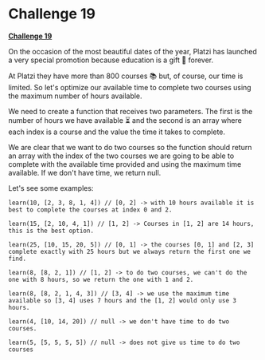 
  

# Challenge 19

  

  

**[Challenge 19](https://adventjs.dev/challenges/19)**

  

  
  
  
  
  
  


On the occasion of the most beautiful dates of the year, Platzi has launched a very special promotion because education is a gift 🎁 forever.

At Platzi they have more than 800 courses 📚 but, of course, our time is limited. So let's optimize our available time to complete two courses using the maximum number of hours available.

We need to create a function that receives two parameters. The first is the number of hours we have available ⏳ and the second is an array where each index is a course and the value the time it takes to complete.

We are clear that we want to do two courses so the function should return an array with the index of the two courses we are going to be able to complete with the available time provided and using the maximum time available. If we don't have time, we return null.

Let's see some examples:

```
learn(10, [2, 3, 8, 1, 4]) // [0, 2] -> with 10 hours available it is best to complete the courses at index 0 and 2.

learn(15, [2, 10, 4, 1]) // [1, 2] -> Courses in [1, 2] are 14 hours, this is the best option.

learn(25, [10, 15, 20, 5]) // [0, 1] -> the courses [0, 1] and [2, 3] complete exactly with 25 hours but we always return the first one we find.

learn(8, [8, 2, 1]) // [1, 2] -> to do two courses, we can't do the one with 8 hours, so we return the one with 1 and 2.

learn(8, [8, 2, 1, 4, 3]) // [3, 4] -> we use the maximum time available so [3, 4] uses 7 hours and the [1, 2] would only use 3 hours.

learn(4, [10, 14, 20]) // null -> we don't have time to do two courses.

learn(5, [5, 5, 5, 5]) // null -> does not give us time to do two courses
```